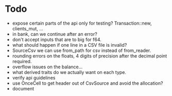 # Todo

- expose certain parts of the api only for testing? Transaction::new, clients_mut, ...
- in bank, can we continue after an error?
- don't accept inputs that are to big for f64.
- what should happen if one line in a CSV file is invalid?
- SourceCsv we can use from_path for csv instead of from_reader.
- rounding errors on the floats, 4 digits of precision after the decimal point required.
- overflow issues on the balance...
- what derived traits do we actually want on each type.
- verify api guidelines
- use OnceCell to get header out of CsvSource and avoid the allocation?
- document
